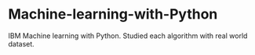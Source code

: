 # Machine-learning-with-Python
IBM Machine learning with Python. Studied each algorithm with real world dataset.
